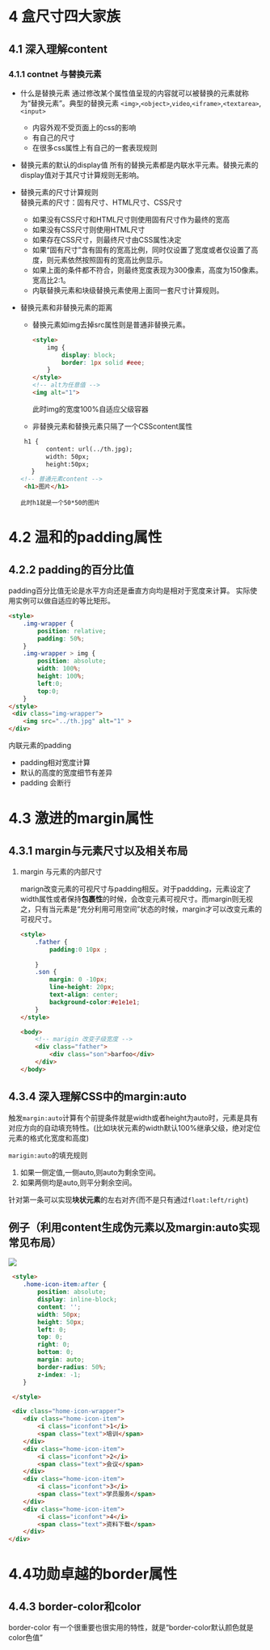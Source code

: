 # 4 盒尺寸四大家族

## 4.1 深入理解content

### 4.1.1 contnet 与替换元素

* 什么是替换元素
    通过修改某个属性值呈现的内容就可以被替换的元素就称为“替换元素”。典型的替换元素 `<img>`,`<object>`,`video`,`<iframe>`,`<textarea>`,`<input>`
    * 内容外观不受页面上的css的影响
    * 有自己的尺寸
    * 在很多css属性上有自己的一套表现规则


* 替换元素的默认的display值
    所有的替换元素都是内联水平元素。替换元素的display值对于其尺寸计算规则无影响。


* 替换元素的尺寸计算规则  
   替换元素的尺寸：固有尺寸、HTML尺寸、CSS尺寸
    * 如果没有CSS尺寸和HTML尺寸则使用固有尺寸作为最终的宽高
    * 如果没有CSS尺寸则使用HTML尺寸
    * 如果存在CSS尺寸，则最终尺寸由CSS属性决定
    * 如果“固有尺寸”含有固有的宽高比例，同时仅设置了宽度或者仅设置了高度，则元素依然按照固有的宽高比例显示。
    * 如果上面的条件都不符合，则最终宽度表现为300像素，高度为150像素。宽高比2:1。
    * 内联替换元素和块级替换元素使用上面同一套尺寸计算规则。


* 替换元素和非替换元素的距离  
    * 替换元素如img去掉src属性则是普通非替换元素。
        ```html
        <style>
            img {
                display: block;
                border: 1px solid #eee;
            }
        </style>
        <!-- alt为任意值 -->
        <img alt="1"> 
        ```
        此时img的宽度100%自适应父级容器  
        
    * 非替换元素和替换元素只隔了一个CSScontent属性
     ```html
      h1 {
            content: url(../th.jpg);
            width: 50px;
            height:50px;
        }
     <!-- 普通元素content -->
      <h1>图片</h1>
     ```
      此时h1就是一个50*50的图片


# 4.2 温和的padding属性
## 4.2.2 padding的百分比值
padding百分比值无论是水平方向还是垂直方向均是相对于宽度来计算。 实际使用实例可以做自适应的等比矩形。

```html
<style>
    .img-wrapper {
        position: relative;
        padding: 50%;
    }
    .img-wrapper > img {
        position: absolute;
        width: 100%;
        height: 100%;
        left:0;
        top:0;
    }
</style>
 <div class="img-wrapper">
    <img src="../th.jpg" alt="1" >
</div>
```
内联元素的padding
 * padding相对宽度计算
 * 默认的高度的宽度细节有差异
 * padding 会断行

# 4.3 激进的margin属性  
## 4.3.1 margin与元素尺寸以及相关布局 
1. margin 与元素的内部尺寸

    marign改变元素的可视尺寸与padding相反。对于paddding，元素设定了width属性或者保持**包裹性**的时候，会改变元素可视尺寸。而margin则无视之，只有当元素是“充分利用可用空间”状态的时候，margin才可以改变元素的可视尺寸。

    ```html
    <style>
        .father {
            padding:0 10px ;
            
        }
        .son {
            margin: 0 -10px;
            line-height: 20px;
            text-align: center;
            background-color:#e1e1e1;
        }
    </style>
    
    <body>
        <!-- marigin 改变子级宽度 -->
        <div class="father">
            <div class="son">barfoo</div>
        </div>
    </body>
    ```

 ## 4.3.4 深入理解CSS中的margin:auto
 触发`margin:auto`计算有个前提条件就是width或者height为auto时，元素是具有对应方向的自动填充特性。(比如块状元素的width默认100%继承父级，绝对定位元素的格式化宽度和高度)

 `marigin:auto`的填充规则  
   1. 如果一侧定值,一侧auto,则auto为剩余空间。
   1. 如果两侧均是auto,则平分剩余空间。 

   针对第一条可以实现**块状元素**的左右对齐(而不是只有通过`float:left/right`)

## 例子（利用content生成伪元素以及margin:auto实现常见布局）

![](http://okn6xxp76.bkt.clouddn.com/cssworld/cssworld1.png)
```html
 <style>
    .home-icon-item:after {
        position: absolute;
        display: inline-block;
        content: '';
        width: 50px;
        height: 50px;
        left: 0;
        top: 0;
        right: 0;
        bottom: 0;
        margin: auto;
        border-radius: 50%;
        z-index: -1;
    }

 </style>    

 <div class="home-icon-wrapper">
    <div class="home-icon-item">
        <i class="iconfont">1</i>
        <span class="text">培训</span>
    </div>
    <div class="home-icon-item">
        <i class="iconfont">2</i>
        <span class="text">会议</span>
    </div>
    <div class="home-icon-item">
        <i class="iconfont">3</i>
        <span class="text">学员服务</span>
    </div>
    <div class="home-icon-item">
        <i class="iconfont">4</i>
        <span class="text">资料下载</span>
    </div>
</div>
```

# 4.4功勋卓越的border属性
## 4.4.3 border-color和color

border-color 有一个很重要也很实用的特性，就是“border-color默认颜色就是color色值”